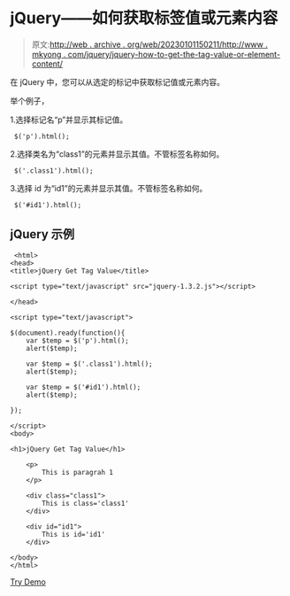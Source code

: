 # jQuery——如何获取标签值或元素内容

> 原文:[http://web . archive . org/web/20230101150211/http://www . mkyong . com/jquery/jquery-how-to-get-the-tag-value-or-element-content/](http://web.archive.org/web/20230101150211/http://www.mkyong.com/jquery/jquery-how-to-get-the-tag-value-or-element-content/)

在 jQuery 中，您可以从选定的标记中获取标记值或元素内容。

举个例子，

1.选择标记名“p”并显示其标记值。

```
 $('p').html(); 
```

2.选择类名为“class1”的元素并显示其值。不管标签名称如何。

```
 $('.class1').html(); 
```

3.选择 id 为“id1”的元素并显示其值。不管标签名称如何。

```
 $('#id1').html(); 
```

## jQuery 示例

```
 <html>
<head>
<title>jQuery Get Tag Value</title>

<script type="text/javascript" src="jquery-1.3.2.js"></script>

</head>

<script type="text/javascript">

$(document).ready(function(){
    var $temp = $('p').html();
    alert($temp);

    var $temp = $('.class1').html();
    alert($temp);

    var $temp = $('#id1').html();
    alert($temp);

});

</script>
<body>

<h1>jQuery Get Tag Value</h1>

    <p>
    	This is paragrah 1
    </p>

	<div class="class1">
		This is class='class1'
	</div>

	<div id="id1">
		This is id='id1'
	</div>

</body>
</html> 
```

[Try Demo](http://web.archive.org/web/20220618072947/http://www.mkyong.com/wp-content/uploads/jQuery/jQuery-get-tag-value.html)<input type="hidden" id="mkyong-current-postId" value="4866">